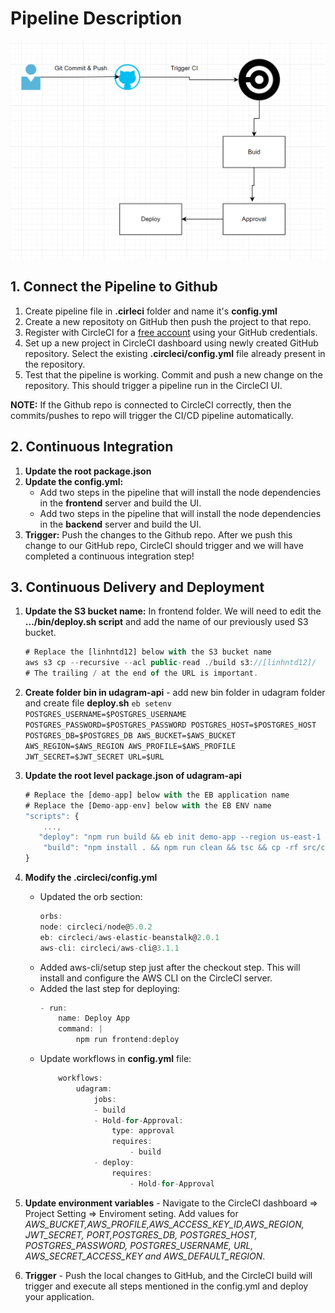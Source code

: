 # Pipeline Description
![](pipeline-architecture.png)

## 1. Connect the Pipeline to Github
1. Create pipeline file in **.cirleci** folder and name it's **config.yml**
2. Create a new repositoty on GitHub then push the project to that repo.
3. Register with CircleCI for a [free account](https://circleci.com/signup/?source-button=free) using your GitHub credentials.
4. Set up a new project in CircleCI dashboard using newly created GitHub repository. Select the existing **.circleci/config.yml** file already present in the repository.
5. Test that the pipeline is working. Commit and push a new change on the repository. This should trigger a pipeline run in the CircleCI UI.
 
**NOTE:** If the Github repo is connected to CircleCI correctly, then the commits/pushes to repo will trigger the CI/CD pipeline automatically.

## 2. Continuous Integration
1. **Update the root package.json**
2. **Update the config.yml:**
    - Add two steps in the pipeline that will install the node dependencies in the **frontend** server and build the UI.
    - Add two steps in the pipeline that will install the node dependencies in the **backend** server and build the UI.
3. **Trigger:** Push the changes to the Github repo. After we push this change to our GitHub repo, CircleCI should trigger and we will have completed a continuous integration step!

## 3. Continuous Delivery and Deployment
1. **Update the S3 bucket name:** In frontend folder. We will need to edit the **.../bin/deploy.sh script** and add the name of our previously used S3 bucket.
    ```typescript
    # Replace the [linhntd12] below with the S3 bucket name
    aws s3 cp --recursive --acl public-read ./build s3://[linhntd12]/
    # The trailing / at the end of the URL is important. 
    ```
2. **Create folder bin in udagram-api** - add new bin folder in udagram folder and create file **deploy.sh**
    `eb setenv POSTGRES_USERNAME=$POSTGRES_USERNAME POSTGRES_PASSWORD=$POSTGRES_PASSWORD POSTGRES_HOST=$POSTGRES_HOST POSTGRES_DB=$POSTGRES_DB AWS_BUCKET=$AWS_BUCKET AWS_REGION=$AWS_REGION AWS_PROFILE=$AWS_PROFILE JWT_SECRET=$JWT_SECRET URL=$URL`

3. **Update the root level package.json of udagram-api**
   
    ```typescript
    # Replace the [demo-app] below with the EB application name
    # Replace the [Demo-app-env] below with the EB ENV name
    "scripts": {
        ...,
       "deploy": "npm run build && eb init demo-app --region us-east-1 && chmod +x bin/deploy.sh && bin/deploy.sh && eb use Demo-app-env && eb deploy Demo-app-env",
        "build": "npm install . && npm run clean && tsc && cp -rf src/config www/config && cp .npmrc www/.npmrc && cp package.json www/package.json",
    }
4. **Modify the .circleci/config.yml**
    - Updated the orb section:
        ```typescript
        orbs:
        node: circleci/node@5.0.2
        eb: circleci/aws-elastic-beanstalk@2.0.1
        aws-cli: circleci/aws-cli@3.1.1
        ```
    - Added aws-cli/setup step just after the checkout step. This will install and configure the AWS CLI on the CircleCI server.
    - Added the last step for deploying:
        ```typescript
        - run:
            name: Deploy App
            command: |
                npm run frontend:deploy
        ```
    - Update workflows in **config.yml** file:
        ```typescript
            workflows:
                udagram:
                    jobs:
                    - build
                    - Hold-for-Approval:
                        type: approval
                        requires:
                            - build
                    - deploy:
                        requires:
                            - Hold-for-Approval
        ```
5. **Update environment variables** - Navigate to the CircleCI dashboard => Project Setting => Enviroment seting. Add values for *AWS_BUCKET,AWS_PROFILE,AWS_ACCESS_KEY_ID,AWS_REGION, JWT_SECRET, PORT,POSTGRES_DB, POSTGRES_HOST, POSTGRES_PASSWORD, POSTGRES_USERNAME, URL, AWS_SECRET_ACCESS_KEY and AWS_DEFAULT_REGION*.
6. **Trigger** - Push the local changes to GitHub, and the CircleCI build will trigger and execute all steps mentioned in the config.yml and deploy your application.